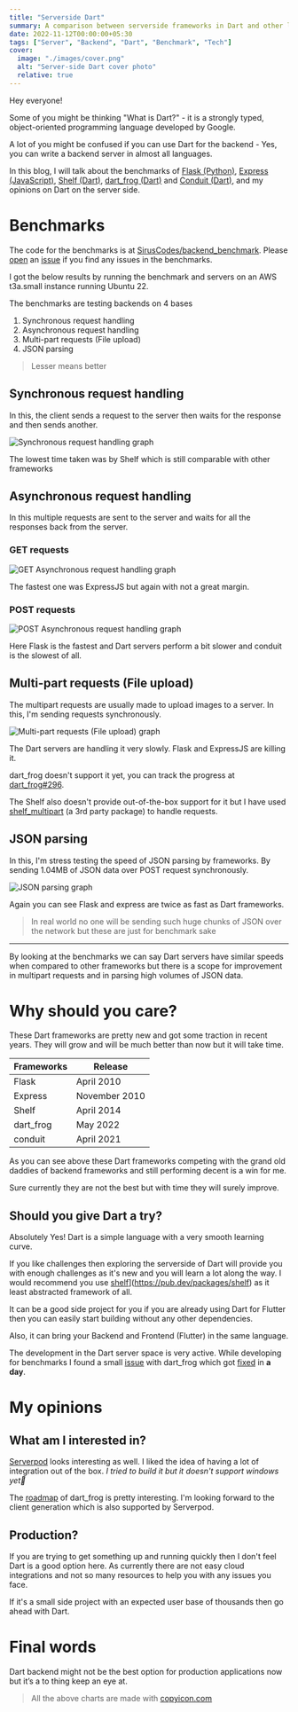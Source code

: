 ```yaml
---
title: "Serverside Dart"
summary: A comparison between serverside frameworks in Dart and other languages
date: 2022-11-12T00:00:00+05:30
tags: ["Server", "Backend", "Dart", "Benchmark", "Tech"]
cover:
  image: "./images/cover.png"
  alt: "Server-side Dart cover photo"
  relative: true
---
```


Hey everyone!

Some of you might be thinking "What is Dart?" - it is a strongly typed, object-oriented programming language developed by Google.

A lot of you might be confused if you can use Dart for the backend - Yes, you can write a backend server in almost all languages.

In this blog, I will talk about the benchmarks of [Flask (Python)](https://flask.palletsprojects.com/en/2.2.x/), [Express (JavaScript)](https://expressjs.com/), [Shelf (Dart)](https://pub.dev/packages/shelf), [dart_frog (Dart)](https://dartfrog.vgv.dev/) and [Conduit (Dart)](https://j4qfrost.gitbook.io/conduit/), and my opinions on Dart on the server side.

# Benchmarks

The code for the benchmarks is at [SirusCodes/backend_benchmark](https://github.com/SirusCodes/backend_benchmark). Please [open](https://github.com/SirusCodes/backend_benchmark/issues/new) an [issue](https://github.com/SirusCodes/backend_benchmark/issues/new) if you find any issues in the benchmarks.

I got the below results by running the benchmark and servers on an AWS t3a.small instance running Ubuntu 22.

The benchmarks are testing backends on 4 bases

1. Synchronous request handling
2. Asynchronous request handling
3. Multi-part requests (File upload)
4. JSON parsing

> Lesser means better

## Synchronous request handling

In this, the client sends a request to the server then waits for the response and then sends another.

![Synchronous request handling graph](images/benchmarks/sync.svg)

The lowest time taken was by Shelf which is still comparable with other frameworks

## Asynchronous request handling

In this multiple requests are sent to the server and waits for all the responses back from the server.

### GET requests

![GET Asynchronous request handling graph](images/benchmarks/async-get.svg)

The fastest one was ExpressJS but again with not a great margin.

### POST requests

![POST Asynchronous request handling graph](images/benchmarks/async-post.svg)

Here Flask is the fastest and Dart servers perform a bit slower and conduit is the slowest of all.

## Multi-part requests (File upload)

The multipart requests are usually made to upload images to a server. In this, I'm sending requests synchronously.

![Multi-part requests (File upload) graph](images/benchmarks/multipart.svg)

The Dart servers are handling it very slowly. Flask and ExpressJS are killing it.

dart_frog doesn't support it yet, you can track the progress at [dart_frog#296](https://github.com/VeryGoodOpenSource/dart_frog/issues/296).

The Shelf also doesn't provide out-of-the-box support for it but I have used [shelf_multipart](https://pub.dev/packages/shelf_multipart) (a 3rd party package) to handle requests.

## JSON parsing

In this, I'm stress testing the speed of JSON parsing by frameworks. By sending 1.04MB of JSON data over POST request synchronously.

![JSON parsing graph](images/benchmarks/json.svg)

Again you can see Flask and express are twice as fast as Dart frameworks.

> In real world no one will be sending such huge chunks of JSON over the network but these are just for benchmark sake

---

By looking at the benchmarks we can say Dart servers have similar speeds when compared to other frameworks but there is a scope for improvement in multipart requests and in parsing high volumes of JSON data.

# Why should you care?

These Dart frameworks are pretty new and got some traction in recent years. They will grow and will be much better than now but it will take time.

| Frameworks | Release       |
| ---------- | ------------- |
| Flask      | April 2010    |
| Express    | November 2010 |
| Shelf      | April 2014    |
| dart_frog  | May 2022      |
| conduit    | April 2021    |

As you can see above these Dart frameworks competing with the grand old daddies of backend frameworks and still performing decent is a win for me.

Sure currently they are not the best but with time they will surely improve.

## Should you give Dart a try?

Absolutely Yes! Dart is a simple language with a very smooth learning curve.

If you like challenges then exploring the serverside of Dart will provide you with enough challenges as it's new and you will learn a lot along the way. I would recommend you use [shelf](https://pub.dev/packages/shelf)](https://pub.dev/packages/shelf) as it least abstracted framework of all.

It can be a good side project for you if you are already using Dart for Flutter then you can easily start building without any other dependencies.

Also, it can bring your Backend and Frontend (Flutter) in the same language.

The development in the Dart server space is very active. While developing for benchmarks I found a small [issue](https://github.com/VeryGoodOpenSource/dart_frog/issues/409) with dart_frog which got [fixed](https://github.com/VeryGoodOpenSource/dart_frog/pull/411/) in **a day**.

# My opinions

## What am I interested in?

[Serverpod](serverpod.dev) looks interesting as well. I liked the idea of having a lot of integration out of the box. _I tried to build it but it doesn't support windows yet🥲_

The [roadmap](https://dartfrog.vgv.dev/docs/roadmap) of dart_frog is pretty interesting. I'm looking forward to the client generation which is also supported by Serverpod.

## Production?

If you are trying to get something up and running quickly then I don't feel Dart is a good option here. As currently there are not easy cloud integrations and not so many resources to help you with any issues you face.

If it's a small side project with an expected user base of thousands then go ahead with Dart.

# Final words

Dart backend might not be the best option for production applications now but it’s a to thing keep an eye at.

> All the above charts are made with [copyicon.com](https://copyicon.com/)
